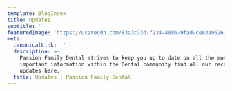 ```yaml
---
template: BlogIndex
title: Updates
subtitle: ''
featuredImage: 'https://ucarecdn.com/83a3c73d-f234-4086-9fad-cee3a9626230/'
meta:
  canonicalLink: ''
  description: >-
    Passion Family Dental strives to keep you up to date on all the most
    important information within the Dental community find all our recent
    updates here. 
  title: Updates | Passion Family Dental
---
```


